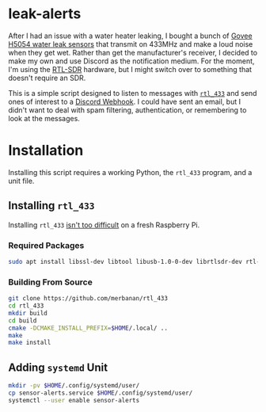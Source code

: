 # leak-alerts

After I had an issue with a water heater leaking, I bought a bunch of
[Govee H5054 water leak sensors](https://us.govee.com/products/wireless-water-leak-detector) that
transmit on 433MHz and make a loud noise when they get wet.  Rather than get the manufacturer's receiver,
I decided to make my own and use Discord as the notification medium.  For the moment, I'm using the 
[RTL-SDR](https://www.rtl-sdr.com/) hardware, but I might switch over to something that doesn't require
an SDR.

This is a simple script designed to listen to messages with [`rtl_433`](https://github.com/merbanan/rtl_433)
and send ones of interest to a [Discord Webhook](https://discord.com/developers/docs/resources/webhook).
I could have sent an email, but I didn't want to deal with spam filtering, authentication, or remembering
to look at the messages.

# Installation

Installing this script requires a working Python, the `rtl_433` program, and a unit file.

## Installing `rtl_433`

Installing `rtl_433` [isn't too difficult](https://github.com/merbanan/rtl_433/blob/master/docs/BUILDING.md)
on a fresh Raspberry Pi.

### Required Packages
```bash
sudo apt install libssl-dev libtool libusb-1.0-0-dev librtlsdr-dev rtl-sdr build-essential cmake pkg-config
```

### Building From Source

```bash
git clone https://github.com/merbanan/rtl_433
cd rtl_433
mkdir build
cd build
cmake -DCMAKE_INSTALL_PREFIX=$HOME/.local/ ..
make
make install
```

## Adding `systemd` Unit

```bash
mkdir -pv $HOME/.config/systemd/user/
cp sensor-alerts.service $HOME/.config/systemd/user/
systemctl --user enable sensor-alerts
```
